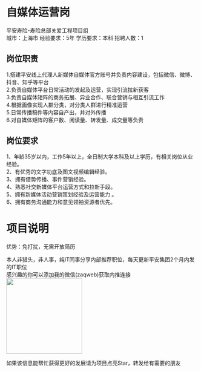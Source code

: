 # 自媒体运营岗
平安寿险-寿险总部关爱工程项目组  
城市：上海市 经验要求：5年 学历要求：本科  招聘人数：1

## 岗位职责
1.搭建平安线上代理人新媒体自媒体官方账号并负责内容建设，包括微信、微博、抖音、知乎等平台   
2.负责自媒体平台日常活动的发起及运营，实现引流拉新获客   
3.负责自媒体矩阵的商务拓展、异业合作、联合营销与相互引流工作   
4.根据画像实现人群分类，对分类人群进行精准运营   
5.日常传播稿件等内容自产出，并对外传播   
6.对自媒体矩阵的客户数、阅读量、转发量、成交量等负责

## 岗位要求
1、年龄35岁以内，工作5年以上，全日制大学本科及以上学历，有相关岗位从业经验。   
2、有优秀的文字功底及图文视频编辑经验。   
3、拥有借势传播、事件营销经验。   
4、熟悉社交新媒体平台运营方式和拉新手段。   
5、拥有新媒体活动营销策划经验及运营能力 。   
6、拥有商务沟通能力和意见领袖资源者优先。

# 项目说明

优势：免打扰，无需开放简历

本人非猎头，非人事，纯IT同事分享内部推荐职位，每天更新平安集团2个月内发的IT职位  
感兴趣的你可以添加我的微信(zaqweb)获取内推连接  
<img src="https://github.com/zaqweb/PA-IT-JOBS/blob/master/WechatICode.jpeg"  height="200" width="200">

如果该信息能帮忙获得更好的发展请为项目点亮Star，转发给有需要的朋友





